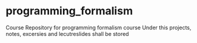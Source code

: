 # programming_formalism
Course Repository for programming formalism course
Under this projects, notes, excersies and lecutreslides shall be stored
